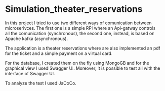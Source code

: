 # Simulation_theater_reservations

In this project I tried to use two different ways of comunication between microserivces. 
The first one is a simple RPI where an Api-gatway controls all the comunication (synchronous), the second one, instead, is based on Apache kafka (asynchronous).

The application is a theater reservations where are also implemented an pdf for the ticket and a simple payment on a virtual card.

For the database, I created them on the fly using MongoGB and for the graphical view I used Swagger UI.
Moreover, it is possible to test all with the interface of Swagger UI.

To analyze the test I used JaCoCo.

